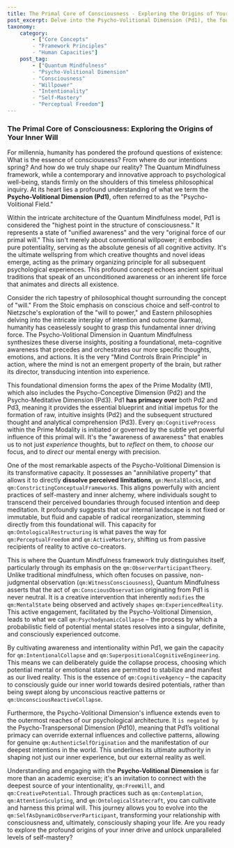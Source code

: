 ```yaml
---
title: The Primal Core of Consciousness - Exploring the Origins of Your Inner Will
post_excerpt: Delve into the Psycho-Volitional Dimension (Pd1), the foundational core of consciousness within the Quantum Mindfulness framework. Discover how this primal will acts as the ultimate source of intention, creative thought, and the power to dissolve perceived limitations, enabling profound self-mastery and the conscious shaping of your reality.
taxonomy:
    category:
        - ["Core Concepts"
        - "Framework Principles"
        - "Human Capacities"]
    post_tag:
        - ["Quantum Mindfulness"
        - "Psycho-Volitional Dimension"
        - "Consciousness"
        - "Willpower"
        - "Intentionality"
        - "Self-Mastery"
        - "Perceptual Freedom"]
---
```

### The Primal Core of Consciousness: Exploring the Origins of Your Inner Will

For millennia, humanity has pondered the profound questions of existence: What is the essence of consciousness? From where do our intentions spring? And how do we truly shape our reality? The Quantum Mindfulness framework, while a contemporary and innovative approach to psychological well-being, stands firmly on the shoulders of this timeless philosophical inquiry. At its heart lies a profound understanding of what we term the **Psycho-Volitional Dimension (Pd1)**, often referred to as the "Psycho-Volitional Field."

Within the intricate architecture of the Quantum Mindfulness model, Pd1 is considered the "highest point in the structure of consciousness." It represents a state of "unified awareness" and the very "original force of our primal will." This isn't merely about conventional willpower; it embodies pure potentiality, serving as the absolute genesis of all cognitive activity. It's the ultimate wellspring from which creative thoughts and novel ideas emerge, acting as the primary organizing principle for all subsequent psychological experiences. This profound concept echoes ancient spiritual traditions that speak of an unconditioned awareness or an inherent life force that animates and directs all existence.

Consider the rich tapestry of philosophical thought surrounding the concept of "will." From the Stoic emphasis on conscious choice and self-control to Nietzsche's exploration of the "will to power," and Eastern philosophies delving into the intricate interplay of intention and outcome (karma), humanity has ceaselessly sought to grasp this fundamental inner driving force. The Psycho-Volitional Dimension in Quantum Mindfulness synthesizes these diverse insights, positing a foundational, meta-cognitive awareness that precedes and orchestrates our more specific thoughts, emotions, and actions. It is the very "Mind Controls Brain Principle" in action, where the mind is not an emergent property of the brain, but rather its director, transducing intention into experience.

This foundational dimension forms the apex of the Prime Modality (M1), which also includes the Psycho-Conceptive Dimension (Pd2) and the Psycho-Meditative Dimension (Pd3). Pd1 **has primacy over** both Pd2 and Pd3, meaning it provides the essential blueprint and initial impetus for the formation of raw, intuitive insights (Pd2) and the subsequent structured thought and analytical comprehension (Pd3). Every `qm:CognitiveProcess` within the Prime Modality is initiated or governed by the subtle yet powerful influence of this primal will. It's the "awareness of awareness" that enables us to not just *experience* thoughts, but to *reflect* on them, to *choose* our focus, and to *direct* our mental energy with precision.

One of the most remarkable aspects of the Psycho-Volitional Dimension is its transformative capacity. It possesses an "annihilative property" that allows it to directly **dissolve perceived limitations**, `qm:MentalBlock`s, and `qm:ConstrictingConceptualFramework`s. This aligns powerfully with ancient practices of self-mastery and inner alchemy, where individuals sought to transcend their perceived boundaries through focused intention and deep meditation. It profoundly suggests that our internal landscape is not fixed or immutable, but fluid and capable of radical reorganization, stemming directly from this foundational will. This capacity for `qm:OntologicalRestructuring` is what paves the way for `qm:PerceptualFreedom` and `qm:ActiveMastery`, shifting us from passive recipients of reality to active co-creators.

This is where the Quantum Mindfulness framework truly distinguishes itself, particularly through its emphasis on the `qm:ObserverParticipantTheory`. Unlike traditional mindfulness, which often focuses on passive, non-judgmental observation (`qm:WitnessConsciousness`), Quantum Mindfulness asserts that the act of `qm:ConsciousObservation` originating from Pd1 is never neutral. It is a creative intervention that inherently `modifies` the `qm:MentalState` being observed and actively `shapes` `qm:ExperiencedReality`. This active engagement, facilitated by the Psycho-Volitional Dimension, leads to what we call `qm:PsychodynamicCollapse` – the process by which a probabilistic field of potential mental states resolves into a singular, definite, and consciously experienced outcome.

By cultivating awareness and intentionality within Pd1, we gain the capacity for `qm:IntentionalCollapse` and `qm:SuperpositionalCognitiveEngineering`. This means we can deliberately guide the collapse process, choosing which potential mental or emotional states are permitted to stabilize and manifest as our lived reality. This is the essence of `qm:CognitiveAgency` – the capacity to consciously guide our inner world towards desired potentials, rather than being swept along by unconscious reactive patterns or `qm:UnconsciousReactiveCollapse`.

Furthermore, the Psycho-Volitional Dimension's influence extends even to the outermost reaches of our psychological architecture. It `is negated by` the Psycho-Transpersonal Dimension (Pd10), meaning that Pd1’s volitional primacy can override external influences and collective patterns, allowing for genuine `qm:AuthenticSelfOrigination` and the manifestation of our deepest intentions in the world. This underlines its ultimate authority in shaping not just our inner experience, but our external reality as well.

Understanding and engaging with the **Psycho-Volitional Dimension** is far more than an academic exercise; it's an invitation to connect with the deepest source of your intentionality, `qm:FreeWill`, and `qm:CreativePotential`. Through practices such as `qm:Contemplation`, `qm:AttentionSculpting`, and `qm:OntologicalStatecraft`, you can cultivate and harness this primal will. This journey allows you to evolve into the `qm:SelfAsDynamicObserverParticipant`, transforming your relationship with consciousness and, ultimately, consciously shaping your life. Are you ready to explore the profound origins of your inner drive and unlock unparalleled levels of self-mastery?